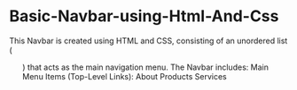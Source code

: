 # Basic-Navbar-using-Html-And-Css
This Navbar is created using HTML and CSS, consisting of an unordered list (<ul>) that acts as the main navigation menu. The Navbar includes:
Main Menu Items (Top-Level Links):
About
Products
Services
